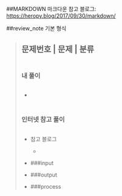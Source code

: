 ##MARKDOWN
마크다운 참고 블로그: https://heropy.blog/2017/09/30/markdown/

##review_note 기본 형식
>## 문제번호 | 문제 | 분류
>
>### <br>내 풀이
>```python
>
>```
>+
>
>### <br>인터넷 참고 풀이
>```python
>
>```
>+ 참고 블로그
>    - []()
>+ ###input<br>
> 
>+ ###output<br>
>   
>+ ###process<br>
